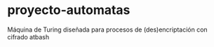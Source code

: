 # proyecto-automatas
Máquina de Turing diseñada para procesos de (des)encriptación con cifrado atbash
